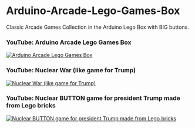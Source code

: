 # Arduino-Arcade-Lego-Games-Box
Classic Arcade Games Collection in the Arduino Lego Box with BIG buttons.

### YouTube: Arduino Arcade Lego Games Box
[![Arduino Arcade Lego Games Box](https://img.youtube.com/vi/eVfzene-zvs/0.jpg)](https://youtu.be/eVfzene-zvs "
Arduino Arcade Lego Games Box")

### YouTube: Nuclear War (like game for Trump)
[![Nuclear War (like game for Trump)](https://img.youtube.com/vi/2GN74FPwmIA/0.jpg)](https://youtu.be/2GN74FPwmIA "Nuclear War (like game for Trump)")

### YouTube: Nuclear BUTTON game for president Trump made from Lego bricks
[![Nuclear BUTTON game for president Trump made from Lego bricks](https://img.youtube.com/vi/UJuxft47cdY/0.jpg)](https://youtu.be/UJuxft47cdY "Nuclear BUTTON game for president Trump made from Lego bricks")
